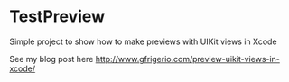 # TestPreview
Simple project to show how to make previews with UIKit views in Xcode

See my blog post here http://www.gfrigerio.com/preview-uikit-views-in-xcode/
